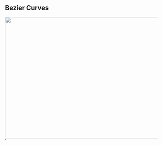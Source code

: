 ## Bezier Curves
<img src="https://lh3.googleusercontent.com/-LHGbR54mux5nbZOV74sVCEGJ1vwOhJHDjO8VvBMcZaW2ELrtK45w2_Av30K9U4dvcVmcZdB3Vha2njtNSFcsEW6P2MlZUV8dl00bJ16Z8vvxzU7kMrVqIbQAB8N3qOmkxcspseF" width="600" height="400"/>`
